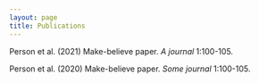 ```yaml
---
layout: page
title: Publications
---
```


Person et al. (2021) Make-believe paper. _A journal_ 1:100-105.

Person et al. (2020) Make-believe paper. _Some journal_ 1:100-105.